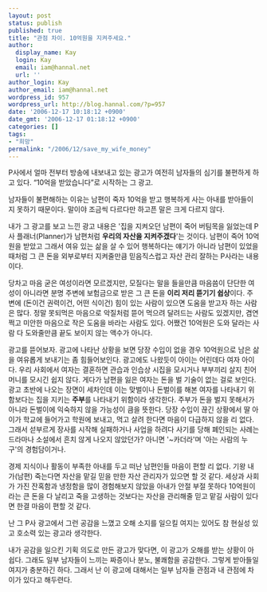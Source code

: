 ```yaml
---
layout: post
status: publish
published: true
title: "관점 차이. 10억원을 지켜주세요."
author:
  display_name: Kay
  login: Kay
  email: iam@hannal.net
  url: ''
author_login: Kay
author_email: iam@hannal.net
wordpress_id: 957
wordpress_url: http://blog.hannal.com/?p=957
date: '2006-12-17 10:18:12 +0900'
date_gmt: '2006-12-17 01:18:12 +0900'
categories: []
tags:
- "희망"
permalink: "/2006/12/save_my_wife_money"
---
```

<p>P사에서 얼마 전부터 방송에 내보내고 있는 광고가 여전히 남자들의 심기를 불편하게 하고 있다. “10억을 받았습니다”로 시작하는 그 광고.</p>
<p>남자들이 불편해하는 이유는 남편이 죽자 10억을 받고 행복하게 사는 아내를 받아들이지 못하기 때문이다. 말이야 조금씩 다르다만 하고픈 말은 크게 다르지 않다.</p>
<p>내가 그 광고를 보고 느낀 광고 내용은 '집을 지켜오던 남편이 죽어 버팀목을 잃었는데 P사 플래너(Planner)가 남편처럼 <strong>우리의 자산을 지켜주겠다</strong>'는 것이다.  남편이 죽어 10억원을 받았고 그래서 여유 있는 삶을 살 수 있어 행복하다는 얘기가 아니라 남편이 있었을 때처럼 그 큰 돈을 외부로부터 지켜줄만큼 믿음직스럽고 자산 관리 잘하는 P사라는 내용이다.</p>
<p>당차고 마음 굳은 여성이라면 모르겠지만, 모질다는 말을 들을만큼 마음씀이 단단한 여성이 아니라면 분명 주변에 보험금으로 받은 그 큰 돈을 <strong>이리 저리 뜯기기 쉽상</strong>이다. 주변에 (돈이건 권력이건, 어떤 식이건) 힘이 있는 사람이 있으면 도움을 받고자 하는 사람은 많다. 정말 못되먹은 마음으로 악질처럼 뜯어 먹으려 달려드는 사람도 있겠지만, 겸연쩍고 미안한 마음으로 작은 도움을 바라는 사람도 있다. 어쨌건 10억원은 도와 달라는 사람 다 도와줄만큼 끝도 보이지 않는 액수가 아니다.</p>
<p>광고를 뜯어보자. 광고에 나타난 상황을 보면 당장 수입이 없을 경우  10억원으로 남은 삶을 여유롭게 보내기는 좀 힘들어보인다. 광고에도 나왔듯이 아이는 어린데다 여자 아이다. 우리 사회에서 여자는 결혼하면 관습과 인습상 시집을 모시거나 부부끼리 살지 친어머니를 모시긴 쉽지 않다. 게다가 남편을 잃은 여자는 돈을 벌 기술이 없는 걸로 보인다. 광고 초반에 나오는 장면이 세차인데 이는 맞벌이나 돈벌이를 해본 여자를 나타내기 위함보다는 집을 지키는 <strong>주부</strong>를 나타내기 위함이라 생각한다. 주부가 돈을 벌지 못해서가 아니라 돈벌이에 익숙하지 않을 가능성이 큼을 뜻한다. 당장 수입이 끊긴 상황에서 딸 아이가 학교에 들어가고 학원에 보내고, 먹고 살려 한다면 마음이 다급하지 않을 리 없다. 그래서 섣부르게 장사를 시작해 실패하거나 사업을 하려다 사기를 당해 폐인되는 사례는 드라마나 소설에서 흔치 않게 나오지 않았던가? 아니면 '~카더라'며 '아는 사람의 누구'의 경험담이거나.</p>
<p>경제 지식이나 활동이 부족한 아내를 두고 떠난 남편인들 마음이 편할 리 없다. 기왕 내가(남편) 죽는다면 자산을 맡길 믿을 만한 자산 관리자가 있으면 할 것 같다. 세상과 사회가 가진 잔혹함과 냉정함을 많이 경험해보지 않았을 아내가 안절 부절 못하다 10억원이라는 큰 돈을 다 날리고 죽을 고생하는 것보다는 자산을 관리해줄 믿고 맡길 사람이 있다면 한결 마음이 편할 것 같다.</p>
<p>난 그 P사 광고에서 그런 공감을 느꼈고 오해 소지를 일으킬 여지는 있어도 참 현실성 있고 호소력 있는 광고라 생각한다.</p>
<p>내가 공감을 일으킨 기획 의도로 만든 광고가 맞다면, 이 광고가 오해를 받는 상황이 아쉽다. 그래도 일부 남자들이 느끼는 짜증이나 분노, 불쾌함을 공감한다. 그렇게 받아들일 여지가 충분하긴 하다. 그래서 난 이 광고에 대해서는 일부 남자들 관점과 내 관점에 차이가 있다고 해두련다.</p>
